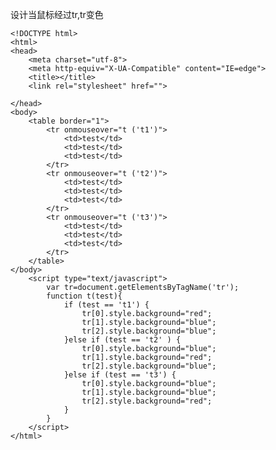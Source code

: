 设计当鼠标经过tr,tr变色

    <!DOCTYPE html>
    <html>
    <head>
    	<meta charset="utf-8">
    	<meta http-equiv="X-UA-Compatible" content="IE=edge">
    	<title></title>
    	<link rel="stylesheet" href="">
    
    </head>
    <body>
    	<table border="1">
    		<tr onmouseover="t ('t1')">
    			<td>test</td>
    			<td>test</td>
    			<td>test</td>
    		</tr>
    		<tr onmouseover="t ('t2')">
    			<td>test</td>
    			<td>test</td>
    			<td>test</td>
    		</tr>
    		<tr onmouseover="t ('t3')">
    			<td>test</td>
    			<td>test</td>
    			<td>test</td>
    		</tr>
    	</table>
    </body>
    	<script type="text/javascript">
    		var tr=document.getElementsByTagName('tr');
    		function t(test){
    			if (test == 't1') {
    				tr[0].style.background="red";
    				tr[1].style.background="blue";
    				tr[2].style.background="blue";
    			}else if (test == 't2' ) {
    				tr[0].style.background="blue";
    				tr[1].style.background="red";
    				tr[2].style.background="blue";
    			}else if (test == 't3') {
    				tr[0].style.background="blue";
    				tr[1].style.background="blue";
    				tr[2].style.background="red";
    			}
    		}
    	</script>
    </html>


